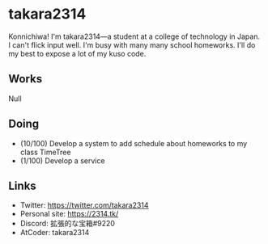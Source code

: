 # takara2314
Konnichiwa! I'm takara2314—a student at a college of technology in Japan. I can't flick input well. I'm busy with many many school homeworks. I'll do my best to expose a lot of my kuso code.

## Works
Null

## Doing
- (10/100) Develop a system to add schedule about homeworks to my class TimeTree
- (1/100) Develop a service

## Links
- Twitter: https://twitter.com/takara2314
- Personal site: https://2314.tk/
- Discord: 拡張的な宝箱#9220
- AtCoder: takara2314